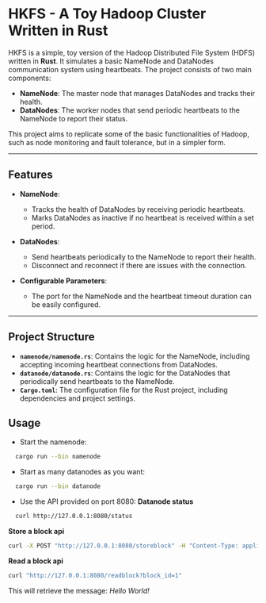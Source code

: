 # HKFS - A Toy Hadoop Cluster Written in Rust

HKFS is a simple, toy version of the Hadoop Distributed File System (HDFS) written in **Rust**. It simulates a basic NameNode and DataNodes communication system using heartbeats. The project consists of two main components:
- **NameNode**: The master node that manages DataNodes and tracks their health.
- **DataNodes**: The worker nodes that send periodic heartbeats to the NameNode to report their status.

This project aims to replicate some of the basic functionalities of Hadoop, such as node monitoring and fault tolerance, but in a simpler form.

---

## Features

- **NameNode**: 
  - Tracks the health of DataNodes by receiving periodic heartbeats.
  - Marks DataNodes as inactive if no heartbeat is received within a set period.

- **DataNodes**: 
  - Send heartbeats periodically to the NameNode to report their health.
  - Disconnect and reconnect if there are issues with the connection.

- **Configurable Parameters**: 
  - The port for the NameNode and the heartbeat timeout duration can be easily configured.

---

## Project Structure

- **`namenode/namenode.rs`**: Contains the logic for the NameNode, including accepting incoming heartbeat connections from DataNodes.
- **`datanode/datanode.rs`**: Contains the logic for the DataNodes that periodically send heartbeats to the NameNode.
- **`Cargo.toml`**: The configuration file for the Rust project, including dependencies and project settings.

## Usage
- Start the namenode: 
```bash
  cargo run --bin namenode
```
- Start as many datanodes as you want:
```bash
  cargo run --bin datanode
```
- Use the API provided on port 8080:
**Datanode status**
```bash
  curl http://127.0.0.1:8080/status
```
**Store a block api**
```bash
curl -X POST "http://127.0.0.1:8080/storeblock" -H "Content-Type: application/json" -d '{"block_id": "1", "message": "Hello World!"}'
```
**Read a block api**
```bash
curl "http://127.0.0.1:8080/readblock?block_id=1"
```
This will retrieve the message: *Hello World!*